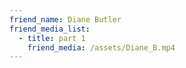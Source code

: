 ```yaml
---
friend_name: Diane Butler
friend_media_list:
  - title: part 1
    friend_media: /assets/Diane_B.mp4
---
```

